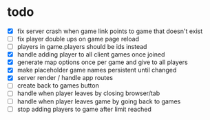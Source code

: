 # todo
- [x] fix server crash when game link points to game that doesn't exist
- [ ] fix player double ups on game page reload
- [ ] players in game.players should be ids instead
- [x] handle adding player to all client games once joined
- [x] generate map options once per game and give to all players
- [x] make placeholder game names persistent until changed
- [x] server render / handle app routes
- [ ] create back to games button
- [ ] handle when player leaves by closing browser/tab
- [ ] handle when player leaves game by going back to games
- [ ] stop adding players to game after limit reached
